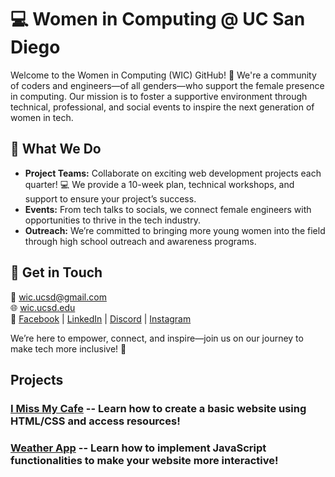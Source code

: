 # 💻 Women in Computing @ UC San Diego

Welcome to the Women in Computing (WIC) GitHub! 🌟 We're a community of coders and engineers—of all genders—who support the female presence in computing. Our mission is to foster a supportive environment through technical, professional, and social events to inspire the next generation of women in tech.

## 🚀 What We Do
- **Project Teams:** Collaborate on exciting web development projects each quarter! 💻 We provide a 10-week plan, technical workshops, and support to ensure your project’s success.
- **Events:** From tech talks to socials, we connect female engineers with opportunities to thrive in the tech industry.
- **Outreach:** We’re committed to bringing more young women into the field through high school outreach and awareness programs.

## 💬 Get in Touch
📧 [wic.ucsd@gmail.com](mailto:wic.ucsd@gmail.com)  
🌐 [wic.ucsd.edu](https://wic.ucsd.edu/)  
🔗 [Facebook](https://facebook.com/wicucsd) | [LinkedIn](https://linkedin.com/in/wicucsd) | [Discord](https://wic.ucsd.edu/discord) | [Instagram](https://instagram.com/wicucsd)  

We’re here to empower, connect, and inspire—join us on our journey to make tech more inclusive! 💜

## Projects
### [I Miss My Cafe](https://github.com/WIC-UCSD-Project-Teams/i-miss-my-cafe) -- Learn how to create a basic website using HTML/CSS and access resources!
### [Weather App](https://github.com/WIC-UCSD-Project-Teams/weather-app) -- Learn how to implement JavaScript functionalities to make your website more interactive!
